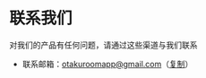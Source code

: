 # **联系我们**

对我们的产品有任何问题，请通过这些渠道与我们联系

- 联系邮箱：otakuroomapp@gmail.com（[复制](copy:otakuroomapp@gmail.com)）
